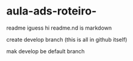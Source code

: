 # aula-ads-roteiro-
readme iguess hi
readme.nd is markdown

create develop branch (this is all in github itself)

mak develop be default branch
